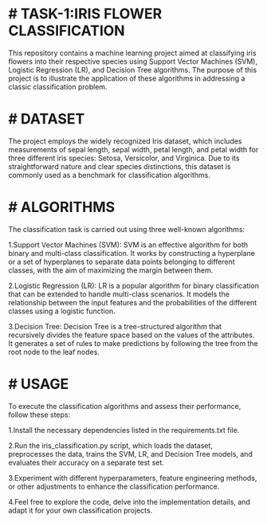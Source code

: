 # # TASK-1:IRIS FLOWER CLASSIFICATION
This repository contains a machine learning project aimed at classifying iris flowers into their respective species using Support Vector Machines (SVM), Logistic Regression (LR), and Decision Tree algorithms. The purpose of this project is to illustrate the application of these algorithms in addressing a classic classification problem.
# # DATASET
The project employs the widely recognized Iris dataset, which includes measurements of sepal length, sepal width, petal length, and petal width for three different iris species: Setosa, Versicolor, and Virginica. Due to its straightforward nature and clear species distinctions, this dataset is commonly used as a benchmark for classification algorithms.
# # ALGORITHMS
The classification task is carried out using three well-known algorithms:

1.Support Vector Machines (SVM): SVM is an effective algorithm for both binary and multi-class classification. It works by constructing a hyperplane or a set of hyperplanes to separate data points belonging to different classes, with the aim of maximizing the margin between them.

2.Logistic Regression (LR): LR is a popular algorithm for binary classification that can be extended to handle multi-class scenarios. It models the relationship between the input features and the probabilities of the different classes using a logistic function.

3.Decision Tree: Decision Tree is a tree-structured algorithm that recursively divides the feature space based on the values of the attributes. It generates a set of rules to make predictions by following the tree from the root node to the leaf nodes.
# # USAGE
To execute the classification algorithms and assess their performance, follow these steps:

1.Install the necessary dependencies listed in the requirements.txt file.

2.Run the iris_classification.py script, which loads the dataset, preprocesses the data, trains the SVM, LR, and Decision Tree models, and evaluates their accuracy on a separate test set.

3.Experiment with different hyperparameters, feature engineering methods, or other adjustments to enhance the classification performance.

4.Feel free to explore the code, delve into the implementation details, and adapt it for your own classification projects.

